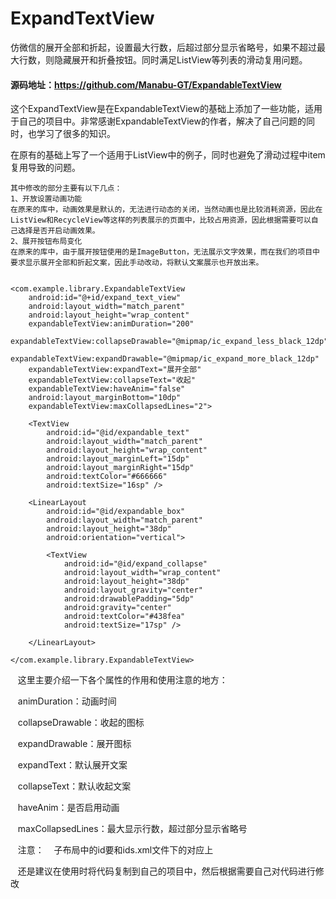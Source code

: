 # ExpandTextView
仿微信的展开全部和折起，设置最大行数，后超过部分显示省略号，如果不超过最大行数，则隐藏展开和折叠按钮。同时满足ListView等列表的滑动复用问题。

#### 源码地址：https://github.com/Manabu-GT/ExpandableTextView


这个ExpandTextView是在ExpandableTextView的基础上添加了一些功能，适用于自己的项目中。非常感谢ExpandableTextView的作者，解决了自己问题的同时，也学习了很多的知识。

在原有的基础上写了一个适用于ListView中的例子，同时也避免了滑动过程中item复用导致的问题。
 
 
    其中修改的部分主要有以下几点：
    1、开放设置动画功能 
    在原来的库中，动画效果是默认的，无法进行动态的关闭，当然动画也是比较消耗资源，因此在ListView和RecycleView等这样的列表展示的页面中，比较占用资源，因此根据需要可以自己选择是否开启动画效果。
    2、展开按钮布局变化
    在原来的库中，由于展开按钮使用的是ImageButton，无法展示文字效果，而在我们的项目中要求显示展开全部和折起文案，因此手动改动，将默认文案展示也开放出来。


    <com.example.library.ExpandableTextView
        android:id="@+id/expand_text_view"
        android:layout_width="match_parent"
        android:layout_height="wrap_content"
        expandableTextView:animDuration="200"
        expandableTextView:collapseDrawable="@mipmap/ic_expand_less_black_12dp"
        expandableTextView:expandDrawable="@mipmap/ic_expand_more_black_12dp"
        expandableTextView:expandText="展开全部"
        expandableTextView:collapseText="收起"
        expandableTextView:haveAnim="false"
        android:layout_marginBottom="10dp"
        expandableTextView:maxCollapsedLines="2">

        <TextView
            android:id="@id/expandable_text"
            android:layout_width="match_parent"
            android:layout_height="wrap_content"
            android:layout_marginLeft="15dp"
            android:layout_marginRight="15dp"
            android:textColor="#666666"
            android:textSize="16sp" />

        <LinearLayout
            android:id="@id/expandable_box"
            android:layout_width="match_parent"
            android:layout_height="38dp"
            android:orientation="vertical">

            <TextView
                android:id="@id/expand_collapse"
                android:layout_width="wrap_content"
                android:layout_height="38dp"
                android:layout_gravity="center"
                android:drawablePadding="5dp"
                android:gravity="center"
                android:textColor="#438fea"
                android:textSize="17sp" />

        </LinearLayout>

    </com.example.library.ExpandableTextView>
    
    
    这里主要介绍一下各个属性的作用和使用注意的地方：
    
    animDuration：动画时间
    
    collapseDrawable：收起的图标
    
    expandDrawable：展开图标
    
    expandText：默认展开文案
    
    collapseText：默认收起文案
    
    haveAnim：是否启用动画
    
    maxCollapsedLines：最大显示行数，超过部分显示省略号
    
    注意：
    子布局中的id要和ids.xml文件下的对应上
    
    还是建议在使用时将代码复制到自己的项目中，然后根据需要自己对代码进行修改
    
